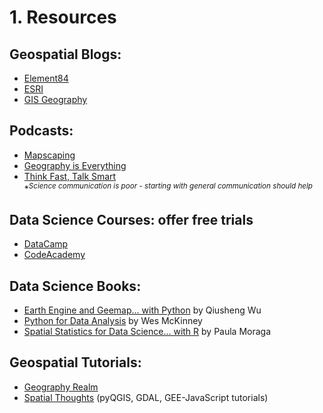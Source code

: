 # 1. Resources



## Geospatial Blogs: 
  * [Element84](https://element84.com/blog/)
  * [ESRI](https://www.esri.com/arcgis-blog/overview/)   
  * [GIS Geography](https://gisgeography.com/)

  

## Podcasts:
  * [Mapscaping](https://mapscaping.com/podcasts/)  
  * [Geography is Everything](https://geographyiseverything.substack.com/podcast)
  * [Think Fast, Talk Smart](https://www.gsb.stanford.edu/business-podcasts/think-fast-talk-smart-podcast)   
           *<sup>*Science communication is poor - starting with general communication should help*</sup>
  

## Data Science Courses: offer free trials   
  * [DataCamp](https://www.datacamp.com/users/sign_up)
  * [CodeAcademy](https://www.codecademy.com/) 

  
## Data Science Books:
  * [Earth Engine and Geemap... with Python](https://book.geemap.org/) by Qiusheng Wu
  * [Python for Data Analysis](https://wesmckinney.com/book/) by Wes McKinney
  * [Spatial Statistics for Data Science... with R](https://www.paulamoraga.com/book-spatial/index.html) by Paula Moraga

  
## Geospatial Tutorials:
  * [Geography Realm](https://www.geographyrealm.com/gis/)
  * [Spatial Thoughts](https://courses.spatialthoughts.com) (pyQGIS, GDAL, GEE-JavaScript tutorials)
